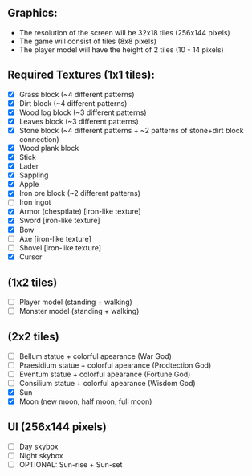 ## Graphics:
* The resolution of the screen will be 32x18 tiles (256x144 pixels)
* The game will consist of tiles (8x8 pixels)
* The player model will have the height of 2 tiles (10 - 14 pixels)
## Required Textures (1x1 tiles):
* [x] Grass block (~4 different patterns)
* [x] Dirt block (~4 different patterns)
* [x] Wood log block (~3 different patterns)
* [x] Leaves block (~3 different patterns)
* [x] Stone block (~4 different patterns + ~2 patterns of stone+dirt block connection)
* [x] Wood plank block
* [x] Stick
* [x] Lader
* [x] Sappling
* [x] Apple
* [x] Iron ore block (~2 different patterns)
* [ ] Iron ingot
* [x] Armor (chesptlate) \[iron-like texture\]
* [x] Sword \[iron-like texture\]
* [x] Bow
* [ ] Axe \[iron-like texture\]
* [ ] Shovel \[iron-like texture\]
* [x] Cursor
## (1x2 tiles)
* [ ] Player model (standing + walking)
* [ ] Monster model (standing + walking)
## (2x2 tiles)
* [ ] Bellum statue + colorful apearance (War God)
* [ ] Praesidium statue + colorful apearance (Prodtection God)
* [ ] Eventum statue + colorful apearance (Fortune God)
* [ ] Consilium statue + colorful apearance (Wisdom God)
* [x] Sun
* [x] Moon (new moon, half moon, full moon) 
## UI (256x144 pixels)
* [ ] Day skybox
* [ ] Night skybox
* [ ] OPTIONAL: Sun-rise + Sun-set 
